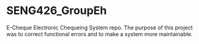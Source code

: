 # SENG426_GroupEh
E-Cheque Electronic Chequeing System repo.
The purpose of this project was to correct functional errors and to make a system more maintainable.

